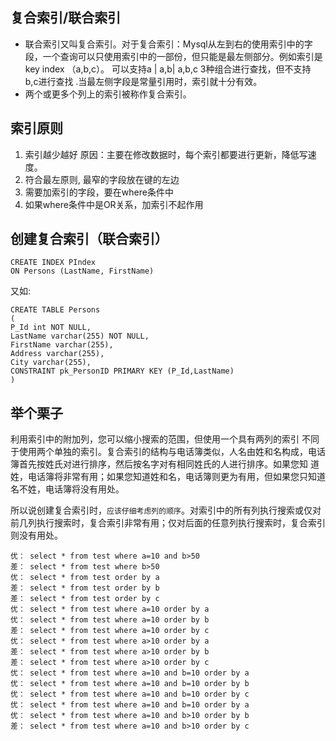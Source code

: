 ## 复合索引/联合索引
- 联合索引又叫复合索引。对于复合索引：Mysql从左到右的使用索引中的字段，一个查询可以只使用索引中的一部份，但只能是最左侧部分。例如索引是key index （a,b,c）。 可以支持a | a,b| a,b,c 3种组合进行查找，但不支持 b,c进行查找 .当最左侧字段是常量引用时，索引就十分有效。
- 两个或更多个列上的索引被称作复合索引。

## 索引原则
1. 索引越少越好
原因：主要在修改数据时，每个索引都要进行更新，降低写速度。
2. 符合最左原则, 最窄的字段放在键的左边
3. 需要加索引的字段，要在where条件中
4. 如果where条件中是OR关系，加索引不起作用

## 创建复合索引（联合索引）
```
CREATE INDEX PIndex
ON Persons (LastName, FirstName)
```
又如:
```
CREATE TABLE Persons
(
P_Id int NOT NULL,
LastName varchar(255) NOT NULL,
FirstName varchar(255),
Address varchar(255),
City varchar(255),
CONSTRAINT pk_PersonID PRIMARY KEY (P_Id,LastName)
)
```

## 举个栗子
利用索引中的附加列，您可以缩小搜索的范围，但使用一个具有两列的索引 不同于使用两个单独的索引。复合索引的结构与电话簿类似，人名由姓和名构成，电话簿首先按姓氏对进行排序，然后按名字对有相同姓氏的人进行排序。如果您知 道姓，电话簿将非常有用；如果您知道姓和名，电话簿则更为有用，但如果您只知道名不姓，电话簿将没有用处。

所以说创建复合索引时，`应该仔细考虑列的顺序`。对索引中的所有列执行搜索或仅对前几列执行搜索时，复合索引非常有用；仅对后面的任意列执行搜索时，复合索引则没有用处。

```
优： select * from test where a=10 and b>50
差： select * from test where b>50
优： select * from test order by a
差： select * from test order by b
差： select * from test order by c
优： select * from test where a=10 order by a
优： select * from test where a=10 order by b
差： select * from test where a=10 order by c
优： select * from test where a>10 order by a
差： select * from test where a>10 order by b
差： select * from test where a>10 order by c
优： select * from test where a=10 and b=10 order by a
优： select * from test where a=10 and b=10 order by b
优： select * from test where a=10 and b=10 order by c
优： select * from test where a=10 and b=10 order by a
优： select * from test where a=10 and b>10 order by b
差： select * from test where a=10 and b>10 order by c

```

